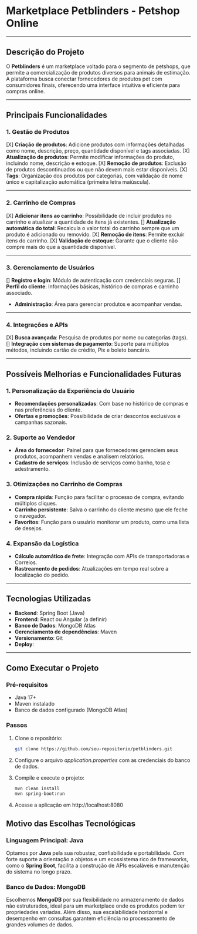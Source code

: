 # Marketplace Petblinders - Petshop Online

---

## **Descrição do Projeto**
O **Petblinders** é um marketplace voltado para o segmento de petshops, que permite a comercialização de produtos diversos para animais de estimação. A plataforma busca conectar fornecedores de produtos pet com consumidores finais, oferecendo uma interface intuitiva e eficiente para compras online.

---

## **Principais Funcionalidades**

### **1. Gestão de Produtos**
[X] **Criação de produtos**: Adicione produtos com informações detalhadas como nome, descrição, preço, quantidade disponível e tags associadas.
[X] **Atualização de produtos**: Permite modificar informações do produto, incluindo nome, descrição e estoque.
[X] **Remoção de produtos**: Exclusão de produtos descontinuados ou que não devem mais estar disponíveis.
[X] **Tags**: Organização dos produtos por categorias, com validação de nome único e capitalização automática (primeira letra maiúscula).

---

### **2. Carrinho de Compras**
[X] **Adicionar itens ao carrinho**: Possibilidade de incluir produtos no carrinho e atualizar a quantidade de itens já existentes.
[] **Atualização automática do total**: Recalcula o valor total do carrinho sempre que um produto é adicionado ou removido.
[X] **Remoção de itens**: Permite excluir itens do carrinho.
[X] **Validação de estoque**: Garante que o cliente não compre mais do que a quantidade disponível.

---

### **3. Gerenciamento de Usuários**
[] **Registro e login**: Módulo de autenticação com credenciais seguras.
[] **Perfil do cliente**: Informações básicas, histórico de compras e carrinho associado.
- **Administração**: Área para gerenciar produtos e acompanhar vendas.

---

### **4. Integrações e APIs**
[X] **Busca avançada**: Pesquisa de produtos por nome ou categorias (tags).
[]  **Integração com sistemas de pagamento**: Suporte para múltiplos métodos, incluindo cartão de crédito, Pix e boleto bancário.

---

## **Possíveis Melhorias e Funcionalidades Futuras**

### **1. Personalização da Experiência do Usuário**
- **Recomendações personalizadas**: Com base no histórico de compras e nas preferências do cliente.
- **Ofertas e promoções**: Possibilidade de criar descontos exclusivos e campanhas sazonais.

### **2. Suporte ao Vendedor**
- **Área do fornecedor**: Painel para que fornecedores gerenciem seus produtos, acompanhem vendas e analisem relatórios.
- **Cadastro de serviços**: Inclusão de serviços como banho, tosa e adestramento.

### **3. Otimizações no Carrinho de Compras**
- **Compra rápida**: Função para facilitar o processo de compra, evitando múltiplos cliques.
- **Carrinho persistente**: Salva o carrinho do cliente mesmo que ele feche o navegador.
- **Favoritos**: Função para o usuário monitorar um produto, como uma lista de desejos.

### **4. Expansão da Logística**
- **Cálculo automático de frete**: Integração com APIs de transportadoras e Correios.
- **Rastreamento de pedidos**: Atualizações em tempo real sobre a localização do pedido.

---

## **Tecnologias Utilizadas**
- **Backend**: Spring Boot (Java)
- **Frontend**: React ou Angular (a definir)
- **Banco de Dados**: MongoDB Atlas
- **Gerenciamento de dependências**: Maven
- **Versionamento**: Git
- **Deploy**: 

---

## **Como Executar o Projeto**

### **Pré-requisitos**
- Java 17+
- Maven instalado
- Banco de dados configurado (MongoDB Atlas)

### **Passos**
1. Clone o repositório:
   ```bash
   git clone https://github.com/seu-repositorio/petblinders.git

2. Configure o arquivo *application.properties* com as credenciais do banco de dados.

3. Compile e execute o projeto:
   ```bash
   mvn clean install
   mvn spring-boot:run

4. Acesse a aplicação em http://localhost:8080

## Motivo das Escolhas Tecnológicas

### Linguagem Principal: Java
Optamos por **Java** pela sua robustez, confiabilidade e portabilidade. Com forte suporte a orientação a objetos e um ecossistema rico de frameworks, como o **Spring Boot**, facilita a construção de APIs escaláveis e manutenção do sistema no longo prazo.

### Banco de Dados: MongoDB
Escolhemos **MongoDB** por sua flexibilidade no armazenamento de dados não estruturados, ideal para um marketplace onde os produtos podem ter propriedades variadas. Além disso, sua escalabilidade horizontal e desempenho em consultas garantem eficiência no processamento de grandes volumes de dados.